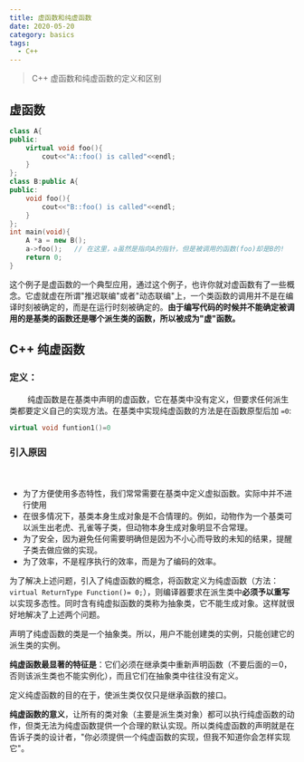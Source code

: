 ```yaml
---
title: 虚函数和纯虚函数
date: 2020-05-20
category: basics
tags:
  - C++
---
```


> C++ 虚函数和纯虚函数的定义和区别

## 虚函数


```cpp
class A{
public:
    virtual void foo(){
        cout<<"A::foo() is called"<<endl;
    }
};
class B:public A{
public:
    void foo(){
        cout<<"B::foo() is called"<<endl;
    }
};
int main(void){
    A *a = new B();
    a->foo();   // 在这里，a虽然是指向A的指针，但是被调用的函数(foo)却是B的!
    return 0;
}
```
这个例子是虚函数的一个典型应用，通过这个例子，也许你就对虚函数有了一些概念。它虚就虚在所谓"推迟联编"或者"动态联编"上，一个类函数的调用并不是在编译时刻被确定的，而是在运行时刻被确定的。**由于编写代码的时候并不能确定被调用的是基类的函数还是哪个派生类的函数，所以被成为"虚"函数。**

## C++ 纯虚函数

###  定义：

$\qquad$纯虚函数是在基类中声明的虚函数，它在基类中没有定义，但要求任何派生类都要定义自己的实现方法。在基类中实现纯虚函数的方法是在函数原型后加 `=0`:


```cpp
virtual void funtion1()=0
```

### 引入原因

　　
- 为了方便使用多态特性，我们常常需要在基类中定义虚拟函数。实际中并不进行使用
- 在很多情况下，基类本身生成对象是不合情理的。例如，动物作为一个基类可以派生出老虎、孔雀等子类，但动物本身生成对象明显不合常理。
- 为了安全，因为避免任何需要明确但是因为不小心而导致的未知的结果，提醒子类去做应做的实现。
- 为了效率，不是程序执行的效率，而是为了编码的效率。

为了解决上述问题，引入了纯虚函数的概念，将函数定义为纯虚函数（方法：`virtual ReturnType Function()= 0;`），则编译器要求在派生类中**必须予以重写**以实现多态性。同时含有纯虚拟函数的类称为抽象类，它不能生成对象。这样就很好地解决了上述两个问题。

声明了纯虚函数的类是一个抽象类。所以，用户不能创建类的实例，只能创建它的派生类的实例。

**纯虚函数最显著的特征是**：它们必须在继承类中重新声明函数（不要后面的＝0，否则该派生类也不能实例化），而且它们在抽象类中往往没有定义。

定义纯虚函数的目的在于，使派生类仅仅只是继承函数的接口。

**纯虚函数的意义**，让所有的类对象（主要是派生类对象）都可以执行纯虚函数的动作，但类无法为纯虚函数提供一个合理的默认实现。所以类纯虚函数的声明就是在告诉子类的设计者，"你必须提供一个纯虚函数的实现，但我不知道你会怎样实现它"。
